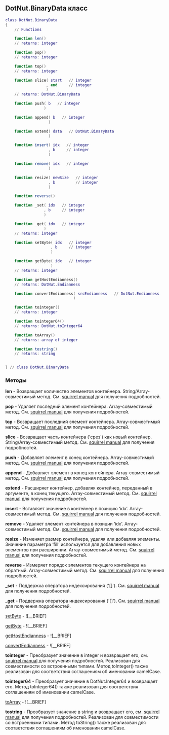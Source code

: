 ## DotNut.BinaryData класс


```lua
class DotNut.BinaryData
{
    // Functions

    function len()
    // returns: integer

    function pop()
    // returns: integer

    function top()
    // returns: integer

    function slice( start   // integer
                  , end     // integer
                  )
    // returns: DotNut.BinaryData

    function push( b   // integer
                 )

    function append( b   // integer
                   )

    function extend( data   // DotNut.BinaryData
                   )

    function insert( idx   // integer
                   , b     // integer
                   )

    function remove( idx   // integer
                   )

    function resize( newSize   // integer
                   , b         // integer
                   )

    function reverse()

    function _set( idx   // integer
                 , b     // integer
                 )

    function _get( idx   // integer
                 )
    // returns: integer

    function setByte( idx   // integer
                    , b     // integer
                    )

    function getByte( idx   // integer
                    )
    // returns: integer

    function getHostEndianness()
    // returns: DotNut.Endianness

    function convertEndianness( srcEndianness   // DotNut.Endianness
                              )

    function tointeger()
    // returns: integer

    function tointeger64()
    // returns: DotNut.toInteger64

    function toArray()
    // returns: array of integer

    function tostring()
    // returns: string


} // class DotNut.BinaryData
```



### Методы


**len** - Возвращает количество элементов контейнера. String/Array-совместимый метод. См. [squirrel manual](http://squirrel-lang.org/squirreldoc/reference/language/builtin_functions.html#array.len) для получения подробностей.


**pop** - Удаляет последний элемент контейнера. Array-совместимый метод. См. [squirrel manual](http://squirrel-lang.org/squirreldoc/reference/language/builtin_functions.html#array.pop) для получения подробностей.


**top** - Возвращает последний элемент контейнера. Array-совместимый метод. См. [squirrel manual](http://squirrel-lang.org/squirreldoc/reference/language/builtin_functions.html#array.top) для получения подробностей.


**slice** - Возвращает часть контейнера ('срез') как новый контейнер. String/Array-совместимый метод. См. [squirrel manual](http://squirrel-lang.org/squirreldoc/reference/language/builtin_functions.html#array.slice) для получения подробностей.


**push** - Добавляет элемент в конец контейнера. Array-совместимый метод. См. [squirrel manual](http://squirrel-lang.org/squirreldoc/reference/language/builtin_functions.html#array.push) для получения подробностей.


**append** - Добавляет элемент в конец контейнера. Array-совместимый метод. См. [squirrel manual](http://squirrel-lang.org/squirreldoc/reference/language/builtin_functions.html#array.append) для получения подробностей.


**extend** - Расширяет контейнер, добавляя контейнер, переданный в аргументе, в конец текущего. Array-совместимый метод. См. [squirrel manual](http://squirrel-lang.org/squirreldoc/reference/language/builtin_functions.html#array.extend) для получения подробностей.


**insert** - Вставляет значение в контейнер в позицию ‘idx’. Array-совместимый метод. См. [squirrel manual](http://squirrel-lang.org/squirreldoc/reference/language/builtin_functions.html#array.insert) для получения подробностей.


**remove** - Удаляет элемент контейнера в позиции ‘idx’. Array-совместимый метод. См. [squirrel manual](http://squirrel-lang.org/squirreldoc/reference/language/builtin_functions.html#array.remove) для получения подробностей.


**resize** - Изменяет размер контейнера, удаляя или добавляя элементы. Значение параметра ‘fill’ используется для добавления новых элементов при расширении. Array-совместимый метод. См. [squirrel manual](http://squirrel-lang.org/squirreldoc/reference/language/builtin_functions.html#array.resize) для получения подробностей.


**reverse** - Измеряет порядок элементов текущего контейнера на обратный. Array-совместимый метод. См. [squirrel manual](http://squirrel-lang.org/squirreldoc/reference/language/builtin_functions.html#array.reverse) для получения подробностей.


**_set** - Поддержка оператора индексирования ('[]'). См. [squirrel manual](http://squirrel-lang.org/squirreldoc/reference/language/metamethods.html#set) для получения подробностей.


**_get** - Поддержка оператора индексирования ('[]'). См. [squirrel manual](http://squirrel-lang.org/squirreldoc/reference/language/metamethods.html#get) для получения подробностей.


[setByte](../DotNut/BinaryData/setByte.md) - ![__BRIEF]


[getByte](../DotNut/BinaryData/getByte.md) - ![__BRIEF]


[getHostEndianness](../DotNut/BinaryData/getHostEndianness.md) - ![__BRIEF]


[convertEndianness](../DotNut/BinaryData/convertEndianness.md) - ![__BRIEF]


**tointeger** - Преобразует значение в integer и возвращает его, см. [squirrel manual](http://squirrel-lang.org/squirreldoc/reference/language/builtin_functions.html#integer) для получения подробностей. Реализован для совместимости со встроенными типами. Метод toInteger() также реализован для соответствия соглашениям об именовании camelCase.


**tointeger64** - Преобразует значение в DotNut.Integer64 и возвращает его. Метод toInteger64() также реализован для соответствия соглашениям об именовании camelCase.


[toArray](../DotNut/BinaryData/toArray.md) - ![__BRIEF]


**tostring** - Преобразует значение в string и возвращает его, см. [squirrel manual](http://squirrel-lang.org/squirreldoc/reference/language/builtin_functions.html#string) для получения подробностей. Реализован для совместимости со встроенными типами. Метод toString() также реализован для соответствия соглашениям об именовании camelCase.


